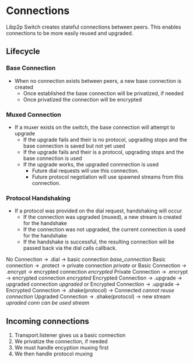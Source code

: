 # Connections

Libp2p Switch creates stateful connections between peers. This enables connections to be more easily reused and upgraded.

## Lifecycle

### Base Connection
* When no connection exists between peers, a new base connection is created
  * Once established the base connection will be privatized, if needed
  * Once privatized the connection will be encrypted

### Muxed Connection
* If a muxer exists on the switch, the base connection will attempt to upgrade
  * If the upgrade fails and their is no protocol, upgrading stops and the base connection is saved but not yet used
  * If the upgrade fails and their is a protocol, upgrading stops and the base connection is used
  * If the upgrade works, the upgraded connnection is used
    * Future dial requests will use this connection.
    * Future protocol negotiation will use spawned streams from this connection.

### Protocol Handshaking
* If a protocol was provided on the dial request, handshaking will occur
  * If the connection was upgraded (muxed), a new stream is created for the handshake
  * If the connection was not upgraded, the current connection is used for the handshake
  * If the handshake is successful, the resulting connection will be passed back via the dial calls callback.



No Connection -> .dial -> basic connection *base_connection*
Basic connection -> .protect -> private connection *private*
  or Basic Connection -> .encrypt -> encrypted connection *encrypted*
Private Connection -> .encrypt -> encrypted connection *encrypted*
Encrypted Connection -> .upgrade -> upgraded connection *upgraded*
  or Encrypted Connection -> .upgrade <Error> ->
Encrypted Connection -> .shake(protocol) -> Connected _cannot reuse_ *connection*
Upgraded Connection -> .shake(protocol) -> new stream _upraded conn can be used_ *stream*


## Incoming connections
1. Transport.listener gives us a basic connection
2. We privatize the connection, if needed
3. We must handle encyption muxing first
4. We then handle protocol muxing